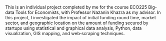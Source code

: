 This is an individual project completed by me for the course ECO225 Big-data Tools for Economists, with Professor Nazanin Khazra as my advisor. 
In this project, I investigated the impact of initial funding round time, market sector, and geographic location on the amount of funding secured by startups using statistical and graphical data analysis, Python, data visualization, GIS mapping, and web‑scraping techniques.
